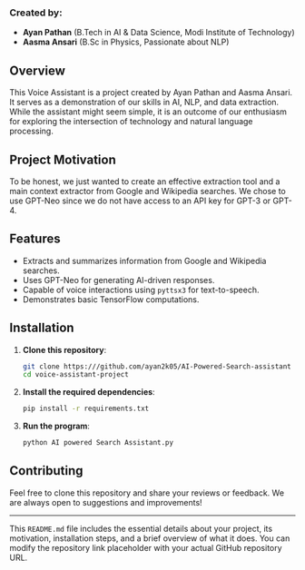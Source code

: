 ### Created by:
- **Ayan Pathan** (B.Tech in AI & Data Science, Modi Institute of Technology)
- **Aasma Ansari** (B.Sc in Physics, Passionate about NLP)

## Overview

This Voice Assistant is a project created by Ayan Pathan and Aasma Ansari. It serves as a demonstration of our skills in AI, NLP, and data extraction. While the assistant might seem simple, it is an outcome of our enthusiasm for exploring the intersection of technology and natural language processing.

## Project Motivation

To be honest, we just wanted to create an effective extraction tool and a main context extractor from Google and Wikipedia searches. We chose to use GPT-Neo since we do not have access to an API key for GPT-3 or GPT-4.

## Features

- Extracts and summarizes information from Google and Wikipedia searches.
- Uses GPT-Neo for generating AI-driven responses.
- Capable of voice interactions using `pyttsx3` for text-to-speech.
- Demonstrates basic TensorFlow computations.

## Installation

1. **Clone this repository**:

   ```bash
   git clone https:///github.com/ayan2k05/AI-Powered-Search-assistant
   cd voice-assistant-project
   ```

2. **Install the required dependencies**:

   ```bash
   pip install -r requirements.txt
   ```

3. **Run the program**:

   ```bash
   python AI powered Search Assistant.py
   ```

## Contributing

Feel free to clone this repository and share your reviews or feedback. We are always open to suggestions and improvements!

---

This `README.md` file includes the essential details about your project, its motivation, installation steps, and a brief overview of what it does. You can modify the repository link placeholder with your actual GitHub repository URL.
